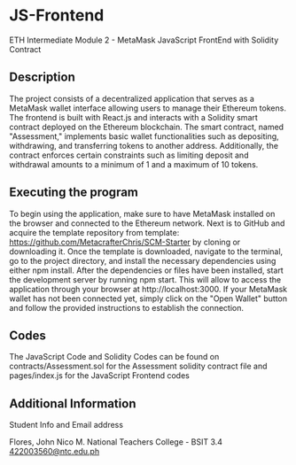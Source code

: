 # JS-Frontend
ETH Intermediate Module 2 - MetaMask JavaScript FrontEnd with Solidity Contract

## Description

The project consists of a decentralized application that serves as a MetaMask wallet interface allowing users to manage their Ethereum tokens. The frontend is built with React.js and interacts with a Solidity smart contract deployed on the Ethereum blockchain. The smart contract, named "Assessment," implements basic wallet functionalities such as depositing, withdrawing, and transferring tokens to another address. Additionally, the contract enforces certain constraints such as limiting deposit and withdrawal amounts to a minimum of 1 and a maximum of 10 tokens.

## Executing the program

To begin using the application, make sure to have MetaMask installed on the browser and connected to the Ethereum network. Next is to GitHub and acquire the template repository from template: https://github.com/MetacrafterChris/SCM-Starter by cloning or downloading it. Once the template is downloaded, navigate to the terminal, go to the project directory, and install the necessary dependencies using either npm install. After the dependencies or files have been installed, start the development server by running npm start. This will allow to access the application through your browser at http://localhost:3000. If your MetaMask wallet has not been connected yet, simply click on the "Open Wallet" button and follow the provided instructions to establish the connection.

## Codes

The JavaScript Code and Solidity Codes can be found on contracts/Assessment.sol for the Assessment solidity contract file and pages/index.js for the JavaScript Frontend codes

## Additional Information

Student Info and Email address

Flores, John Nico M.
National Teachers College - BSIT 3.4
422003560@ntc.edu.ph
